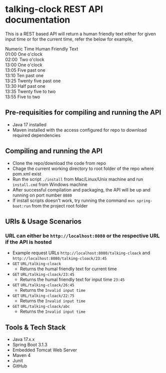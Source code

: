 # talking-clock REST API documentation
This is a REST based API will return a human friendly text either for given input time or for the current time, refer the below for example,

Numeric Time     Human Friendly Text\
01:00            One o'clock\
02:00            Two o'clock\
13:00            One o'clock\
13:05            Five past one\
13:10            Ten past one\
13:25            Twenty five past one\
13:30            Half past one\
13:35            Twenty five to two\
13:55            Five to two

## Pre-requisities for compiling and running the API
* Java 17 installed
* Maven installed with the access configured for repo to download required dependencies

## Compiling and running the API
* Clone the repo/download the code from repo
* Chage the current working directory to root folder of the repo where pom.xml exist
* Run the script `./install` from Mac/Linux/Unix machine and run `install.cmd` from Windows machine
* After successful compilation and packaging, the API will be up and running on port number `8080` 
* If install scripts doesn't work, try running the command `mvn spring-boot:run` from the project root folder

## URIs & Usage Scenarios
### URL can either be `http://localhost:8080` or the respective URL if the API is hosted
* Example request URLs `http://localhost:8080/talking-cloack` and `http://localhost:8080/talking-cloack/23:45`
* `GET` `URL/talking-cloack`
  * Returns the humal friendly text for current time
* `GET` `URL/talking-cloack/23:45`
  * Returns the humal friendly text for input time `23:45`
* `GET` `URL/talking-cloack/26:45`
  * Returns the `Invalid input time`
* `GET` `URL/talking-cloack/22:75`
  * Returns the `Invalid input time`
* `GET` `URL/talking-cloack/abc`
  * Returns the `Invalid input time`


## Tools & Tech Stack
* Java 17.x.x
* Spring Boot 3.1.3
* Embedded Tomcat Web Server
* Maven 4
* Junit
* GitHub
